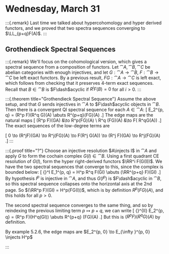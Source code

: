 # Wednesday, March 31


:::{.remark}
Last time we talked about hypercohomology and hyper derived functors, and we proved that two spectra sequences converging to $\LL_{p+q}F(A)$.
:::

## Grothendieck Spectral Sequences


:::{.remark}
We'll focus on the cohomological version, which gives a spectral sequence from a composition of functors.
Let $\cat{A}, \cat{B}, \cat{C}$ be abelian categories with enough injectives, and let $G: \cat{A} \to \cat{B}$, $F: \cat{B} \to \cat{C}$ be left exact functors.
By a previous result, $FG:\cat{A} \to \cat{C}$ is left exact, which follows from checking that it preserves 4-term exact sequences.
Recall that $B \in \cat{B}$ is $F\dash$acyclic if $R^i F(B) = 0$ for all $i>0$.
:::


:::{.theorem title="Grothendieck Spectral Sequence"}
Assume the above setup, and that $G$ sends injectives in $\cat{A}$ to $F\dash$acyclic objects in $\cat{B}$.
Then there is a convergent QI spectral sequence for each $A \in \cat{A}$:
\[
E_2^{p, q} = (R^p F)(R^q G)(A) \abuts R^{p+q}(FG)(A)
.\]
The edge maps are the natural maps 
\[
(R^p F)(GA) &\to R^p(FG)(A) \\
R^q (FG)(A) &\to F( R^qG(A))
.\]
The exact sequences of the low-degree terms are

\[
0 \to (R^jF)(GA) \to R^j(FG)(A) \to F(R^j G(A)) \to (R^j F)(GA) \to R^j(FG)(A)
.\]
:::


:::{.proof title="?"}
Choose an injective resolution $A\injects I$ in $\cat{A}$ and apply $G$ to form the cochain complex $G(I)\in \cat{B}$.
Using a first quadrant CE resolution of $G(I)$, form the hyper right-derived functors $\RR^i F(G(I))$.
We have the two spectral sequences that converge to this, since the complex is bounded below:
\[
{}^I E_1^{p, q} = H^p R^q F(GI) \abuts (\RR^{p+q} F)(GI)
.\]
By hypothesis $I^p$ is injective in $\cat{A}$, and thus $G(I^p)$ is $F\dash$acyclic in $\cat{B}$, so this spectral sequence collapses onto the horizontal axis at the 2nd page.
So $(\RR^p F)(GI) = H^p(FG(I))$, which is by definition $R^p(FG)(A)$, and this holds for all $p>0$.

The second spectral sequence converges to the same thing, and so by reindexing the previous limiting term $p\mapsto p+q$, we can write
\[
{}^{II} E_2^{p, q} = (R^p F)(H^q(GI)) \abuts R^{p+q} (FG)(A)
.\]
But this is $(R^p F)(R^q G)(A)$ by definition.

By example 5.2.6, the edge maps are $E_2^{p, 0} \to E_{\infty }^{p, 0} \injects H^p$

:::





